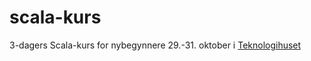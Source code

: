 scala-kurs
==========

3-dagers Scala-kurs for nybegynnere 29.-31. oktober i [Teknologihuset](http://www.teknologihuset.no "Teknologihuset")
